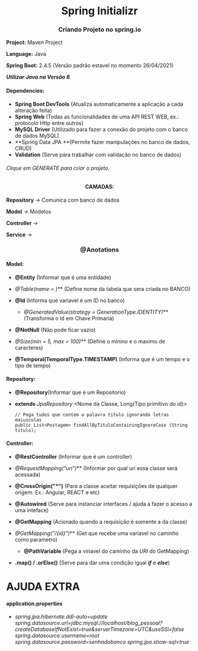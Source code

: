 <h1><center>Spring Initializr</center></h1>

<h3><center>Criando Projeto no spring.io</center></h3>

**Project:** Maven Project

**Language:** Java

**Spring Boot:** 2.4.5 (Versão padrão estavel no momento 26/04/2021)

***Utilizar Java na Versão 8***

#### Dependencies:

- **Spring Boot DevTools** (Atualiza automaticamente a aplicação a cada alteração feita)
- **Spring Web** (Todas as funcionalidades de uma API REST WEB, ex.: protocolo Http entre outros)
- **MySQL Driver** (Utilizado para fazer a conexão do projeto com o banco de dados MySQL)
- **Spring Data JPA **(Permite fazer manipulações no banco de dados, CRUD)
- **Validation** (Serve para trabalhar com validação no banco de dados)

###### Clique em *GENERATE* para criar o projeto.



<h4><center>CAMADAS:</center></h4>

**Repository** *->* Comunica com banco de dados

**Model** *->* Modelos 

**Controller** *->* 

**Service** *->*



<h3><center>@Anotations</center></h3>

#### Model:

- **@Entity** (Informar que é uma entidade)

- **@Table*(name = <nome-da-tababela>)*** (Define nome da tabela que sera criada no BANCO)

- **@Id** (Informa que  variavel é um ID no banco)
  - **@GeneratedValue*(strategy = GenerationType.IDENTITY)*** (Transforma o Id em Chave Primaria)
- **@NotNull** (Não pode ficar vazio)
- **@Size*(min = 5, max = 100)*** (Define o minino e o maximo de caracteres)
- **@Temporal(TemporalType.TIMESTAMP)** (Informa que é um tempo e o tipo de tempo)



#### Repository:

- **@Repository**(Informar que é um Repositorio)

- **extends** *JpaRepository* <Nome da Classe, Long(Tipo primitivo do id)>	

  ```
  // Pega tudos que contem a palavra titulo ignorando letras maiusculas
  public List<Postagem> findAllByTituloContainingIgnoreCase (String titulo); 
  ```



#### Controller:

- **@RestController** (Informar que é um controller)
- **@RequestMapping*("uri")*** (Informar por qual uri essa classe será acessada)
- **@CrossOrigin("*")** (Para a classe aceitar requisições de qualquer origem. Ex.: Angular, REACT e etc)
- **@Autowired** (Serve para instanciar interfaces / ajuda a fazer o acesso a uma inteface)

- **@GetMapping** (Acionado quando a requisição é somente a da classe)
- **@GetMapping*("/{id}")*** (Get que recebe uma variavel no caminho como parametro)
  - **@PathVariable** (Pega a viriavel do caminho da *URI* do GetMapping)
- **.map() / .orElse()** (Serve para dar uma condição igual ***if*** e ***else***)





# AJUDA EXTRA



#### application.properties

- *spring.jpa.hibernate.ddl-auto=update
  spring.datasource.url=jdbc:mysql://localhost/blog_pessoal?createDatabaseIfNotExist=true&serverTimezone=UTC&useSSl=false
  spring.datasource.username=root
  spring.datasource.password=senhadobanco
  spring.jpa.show-sql=true*

